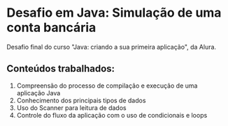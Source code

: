 # Desafio em Java: Simulação de uma conta bancária

Desafio final do curso "Java: criando a sua primeira aplicação", da Alura. 

## Conteúdos trabalhados:
1. Compreensão do processo de compilação e execução de uma aplicação Java
2. Conhecimento dos principais tipos de dados
3. Uso do Scanner para leitura de dados
4. Controle do fluxo da aplicação com o uso de condicionais e loops
